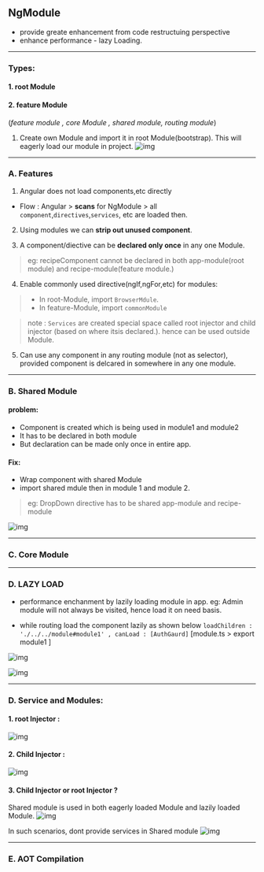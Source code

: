 ## NgModule
- provide greate enhancement from code restructuing perspective
- enhance performance - lazy Loading.

***
### Types:
#### 1. root Module

#### 2. feature Module 
(_feature module , core Module , shared module, routing module_)
1. Create own Module and import it in root Module(bootstrap). This will eagerly load our module in project.
![img](https://github.com/lekhrajdinkar/NG6/blob/master/notes/assets/ngmod/001_1.jpg)

***
### A. Features
1. Angular does not load components,etc directly
 - Flow : Angular > **scans** for NgModule > all `component`,`directives`,`services`, etc are loaded then.

2. Using modules we can **strip out unused component**.

3. A component/diective can be **declared only once** in any one Module. 
> eg: recipeComponent cannot be declared in both app-module(root module) and recipe-module(feature module.)

4. Enable commonly used directive(ngIf,ngFor,etc) for modules:
> - In root-Module, import `BrowserMdule`.
> - In feature-Module,  import `commonModule` 

> note : `Services` are created special space called root injector and child injector (based on where itsis declared.). hence can be used outside Module.

5. Can use any component in any routing module (not as selector), provided component is delcared in somewhere in any one module.

***

### B. Shared Module

#### problem:
- Component is created which is being used in module1 and module2
- It has to be declared in both module
- But declaration can be made only once in entire app.

#### Fix:
- Wrap component with shared Module
- import shared mdule then in module 1 and module 2.

> eg: DropDown directive has to be shared app-module and recipe-module

![img](https://github.com/lekhrajdinkar/NG6/blob/master/notes/assets/ngmod/006.jpg)


***

### C. Core Module

***

### D. LAZY LOAD

- performance enchanment by lazily loading module in app.
eg: Admin module will not always be visited, hence load it on need basis.

- while routing load the component lazily as shown below
`loadChildren : './../../module#module1' , canLoad : [AuthGaurd]` [module.ts > export module1 ]

![img](https://github.com/lekhrajdinkar/NG6/blob/master/notes/assets/ngmod/009.jpg)

![img](https://github.com/lekhrajdinkar/NG6/blob/master/notes/assets/ngmod/009_7.jpg)

*** 
### D. Service and Modules:

#### 1. root Injector : 
![img](https://github.com/lekhrajdinkar/NG6/blob/master/notes/assets/ngmod/011_1.jpg)

#### 2. Child Injector : 
![img](https://github.com/lekhrajdinkar/NG6/blob/master/notes/assets/ngmod/011_2.jpg)

#### 3. Child Injector or root Injector ? 
Shared module is used in both eagerly loaded Module and lazily loaded Module.
![img](https://github.com/lekhrajdinkar/NG6/blob/master/notes/assets/ngmod/011_3.jpg)

In such scenarios, dont provide services in Shared module
![img](https://github.com/lekhrajdinkar/NG6/blob/master/notes/assets/ngmod/011_4.jpg)

***

### E. AOT Compilation